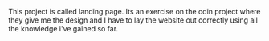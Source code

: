 This project is called landing page. Its an exercise on the odin project where they give me the design and I have to lay the website out correctly using all the knowledge i've gained so far. 